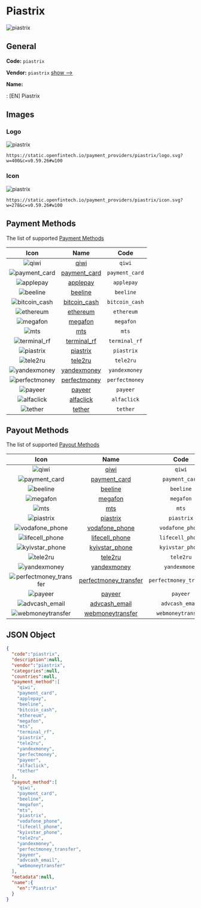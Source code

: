 
# Piastrix 
![piastrix](https://static.openfintech.io/payment_providers/piastrix/logo.svg?w=400&c=v0.59.26#w100)  

## General 
 
**Code:** `piastrix` 
 
**Vendor:** `piastrix` [show -->](/vendors/piastrix/) 
 
**Name:** 
 
:	[EN] Piastrix 
 

## Images 

### Logo 
 
![piastrix](https://static.openfintech.io/payment_providers/piastrix/logo.svg?w=400&c=v0.59.26#w100)  

```
https://static.openfintech.io/payment_providers/piastrix/logo.svg?w=400&c=v0.59.26#w100
```  

### Icon 
 
![piastrix](https://static.openfintech.io/payment_providers/piastrix/icon.svg?w=278&c=v0.59.26#w100)  

```
https://static.openfintech.io/payment_providers/piastrix/icon.svg?w=278&c=v0.59.26#w100
```  

## Payment Methods 
 
The list of supported [Payment Methods](/payment-methods/) 

|Icon|Name|Code| 
|:---:|:---:|:---:| 
|![qiwi](https://static.openfintech.io/payment_methods/qiwi/icon.svg?w=278&c=v0.59.26#w100) |[qiwi](/payment-methods/qiwi/)|`qiwi`| 
|![payment_card](https://static.openfintech.io/payment_methods/payment_card/icon.svg?w=278&c=v0.59.26#w100) |[payment_card](/payment-methods/payment_card/)|`payment_card`| 
|![applepay](https://static.openfintech.io/payment_methods/applepay/icon.svg?w=278&c=v0.59.26#w100) |[applepay](/payment-methods/applepay/)|`applepay`| 
|![beeline](https://static.openfintech.io/payment_methods/beeline/icon.png?w=278&c=v0.59.26#w100) |[beeline](/payment-methods/beeline/)|`beeline`| 
|![bitcoin_cash](https://static.openfintech.io/payment_methods/bitcoin_cash/icon.png?w=278&c=v0.59.26#w100) |[bitcoin_cash](/payment-methods/bitcoin_cash/)|`bitcoin_cash`| 
|![ethereum](https://static.openfintech.io/payment_methods/ethereum/icon.svg?w=278&c=v0.59.26#w100) |[ethereum](/payment-methods/ethereum/)|`ethereum`| 
|![megafon](https://static.openfintech.io/payment_methods/megafon/icon.png?w=278&c=v0.59.26#w100) |[megafon](/payment-methods/megafon/)|`megafon`| 
|![mts](https://static.openfintech.io/payment_methods/mts/icon.png?w=278&c=v0.59.26#w100) |[mts](/payment-methods/mts/)|`mts`| 
|![terminal_rf](https://static.openfintech.io/payment_methods/terminal_rf/icon.svg?w=278&c=v0.59.26#w100) |[terminal_rf](/payment-methods/terminal_rf/)|`terminal_rf`| 
|![piastrix](https://static.openfintech.io/payment_methods/piastrix/icon.svg?w=278&c=v0.59.26#w100) |[piastrix](/payment-methods/piastrix/)|`piastrix`| 
|![tele2ru](https://static.openfintech.io/payment_methods/tele2ru/icon.svg?w=278&c=v0.59.26#w100) |[tele2ru](/payment-methods/tele2ru/)|`tele2ru`| 
|![yandexmoney](https://static.openfintech.io/payment_methods/yandexmoney/icon.svg?w=278&c=v0.59.26#w100) |[yandexmoney](/payment-methods/yandexmoney/)|`yandexmoney`| 
|![perfectmoney](https://static.openfintech.io/payment_methods/perfectmoney/icon.svg?w=278&c=v0.59.26#w100) |[perfectmoney](/payment-methods/perfectmoney/)|`perfectmoney`| 
|![payeer](https://static.openfintech.io/payment_methods/payeer/icon.png?w=278&c=v0.59.26#w100) |[payeer](/payment-methods/payeer/)|`payeer`| 
|![alfaclick](https://static.openfintech.io/payment_methods/alfaclick/icon.png?w=278&c=v0.59.26#w100) |[alfaclick](/payment-methods/alfaclick/)|`alfaclick`| 
|![tether](https://static.openfintech.io/payment_methods/tether/icon.svg?w=278&c=v0.59.26#w100) |[tether](/payment-methods/tether/)|`tether`| 
 

## Payout Methods 
 
The list of supported [Payout Methods](/payout-methods/) 

|Icon|Name|Code| 
|:---:|:---:|:---:| 
|![qiwi](https://static.openfintech.io/payout_methods/qiwi/icon.svg?w=278&c=v0.59.26#w40) |[qiwi](payout-methodsqiwi/)|`qiwi`| 
|![payment_card](https://static.openfintech.io/payout_methods/payment_card/icon.svg?w=278&c=v0.59.26#w40) |[payment_card](payout-methodspayment_card/)|`payment_card`| 
|![beeline](https://static.openfintech.io/payout_methods/beeline/icon.svg?w=278&c=v0.59.26#w40) |[beeline](payout-methodsbeeline/)|`beeline`| 
|![megafon](https://static.openfintech.io/payout_methods/megafon/icon.svg?w=278&c=v0.59.26#w40) |[megafon](payout-methodsmegafon/)|`megafon`| 
|![mts](https://static.openfintech.io/payout_methods/mts/icon.svg?w=278&c=v0.59.26#w40) |[mts](payout-methodsmts/)|`mts`| 
|![piastrix](https://static.openfintech.io/payout_methods/piastrix/icon.svg?w=278&c=v0.59.26#w40) |[piastrix](payout-methodspiastrix/)|`piastrix`| 
|![vodafone_phone](https://static.openfintech.io/payout_methods/vodafone_phone/icon.svg?w=278&c=v0.59.26#w40) |[vodafone_phone](payout-methodsvodafone_phone/)|`vodafone_phone`| 
|![lifecell_phone](https://static.openfintech.io/payout_methods/lifecell_phone/icon.svg?w=278&c=v0.59.26#w40) |[lifecell_phone](payout-methodslifecell_phone/)|`lifecell_phone`| 
|![kyivstar_phone](https://static.openfintech.io/payout_methods/kyivstar_phone/icon.svg?w=278&c=v0.59.26#w40) |[kyivstar_phone](payout-methodskyivstar_phone/)|`kyivstar_phone`| 
|![tele2ru](https://static.openfintech.io/payout_methods/tele2ru/icon.svg?w=278&c=v0.59.26#w40) |[tele2ru](payout-methodstele2ru/)|`tele2ru`| 
|![yandexmoney](https://static.openfintech.io/payout_methods/yandexmoney/icon.svg?w=278&c=v0.59.26#w40) |[yandexmoney](payout-methodsyandexmoney/)|`yandexmoney`| 
|![perfectmoney_transfer](https://static.openfintech.io/payout_methods/perfectmoney_transfer/icon.svg?w=278&c=v0.59.26#w40) |[perfectmoney_transfer](payout-methodsperfectmoney_transfer/)|`perfectmoney_transfer`| 
|![payeer](https://static.openfintech.io/payout_methods/payeer/icon.png?w=278&c=v0.59.26#w40) |[payeer](payout-methodspayeer/)|`payeer`| 
|![advcash_email](https://static.openfintech.io/payout_methods/advcash_email/icon.svg?w=278&c=v0.59.26#w40) |[advcash_email](payout-methodsadvcash_email/)|`advcash_email`| 
|![webmoneytransfer](https://static.openfintech.io/payout_methods/webmoneytransfer/icon.svg?w=278&c=v0.59.26#w40) |[webmoneytransfer](payout-methodswebmoneytransfer/)|`webmoneytransfer`| 
 

## JSON Object 

```json
{
  "code":"piastrix",
  "description":null,
  "vendor":"piastrix",
  "categories":null,
  "countries":null,
  "payment_method":[
    "qiwi",
    "payment_card",
    "applepay",
    "beeline",
    "bitcoin_cash",
    "ethereum",
    "megafon",
    "mts",
    "terminal_rf",
    "piastrix",
    "tele2ru",
    "yandexmoney",
    "perfectmoney",
    "payeer",
    "alfaclick",
    "tether"
  ],
  "payout_method":[
    "qiwi",
    "payment_card",
    "beeline",
    "megafon",
    "mts",
    "piastrix",
    "vodafone_phone",
    "lifecell_phone",
    "kyivstar_phone",
    "tele2ru",
    "yandexmoney",
    "perfectmoney_transfer",
    "payeer",
    "advcash_email",
    "webmoneytransfer"
  ],
  "metadata":null,
  "name":{
    "en":"Piastrix"
  }
}
```  
